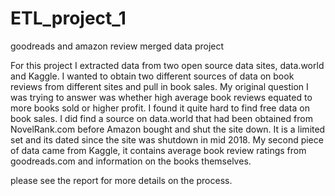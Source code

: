 # ETL_project_1
goodreads and amazon review merged data project

For this project I extracted data from two open source data sites, data.world and Kaggle.  I wanted to obtain two different sources of data on book reviews from different sites and pull in book sales.  My original question I was trying to answer was whether high average book reviews equated to more books sold or higher profit.  I found it quite hard to find free data on book sales.  I did find a source on data.world that had been obtained from NovelRank.com before Amazon bought and shut the site down.  It is a limited set and its dated since the site was shutdown in mid 2018.  My second piece of data came from Kaggle, it contains average book review ratings from goodreads.com and information on the books themselves. 

please see the report for more details on the process.
